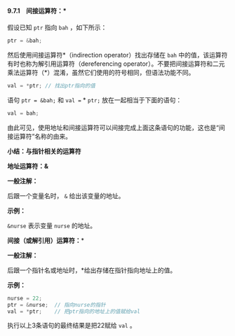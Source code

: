 #### 9.7.1　间接运算符：*

假设已知 `ptr` 指向 `bah` ，如下所示：

```c
ptr = &bah;
```

然后使用间接运算符*（indirection operator）找出存储在 `bah` 中的值，该运算符有时也称为解引用运算符（dereferencing operator）。不要把间接运算符和二元乘法运算符（*）混淆，虽然它们使用的符号相同，但语法功能不同。

```c
val = *ptr; // 找出ptr指向的值
```

语句 `ptr = &bah;` 和 `val =`  * `ptr;` 放在一起相当于下面的语句：

```c
val = bah;
```

由此可见，使用地址和间接运算符可以间接完成上面这条语句的功能，这也是“间接运算符”名称的由来。



**小结：与指针相关的运算符**

**地址运算符：&**

**一般注解：**

后跟一个变量名时， `&` 给出该变量的地址。

**示例：**

`&nurse` 表示变量 `nurse` 的地址。

**间接（或解引用）运算符：***

**一般注解：**

后跟一个指针名或地址时，*给出存储在指针指向地址上的值。

**示例：**

```c
nurse = 22;
ptr = &nurse;  // 指向nurse的指针
val = *ptr;    // 把ptr指向的地址上的值赋给val
```

执行以上3条语句的最终结果是把22赋给 `val` 。




